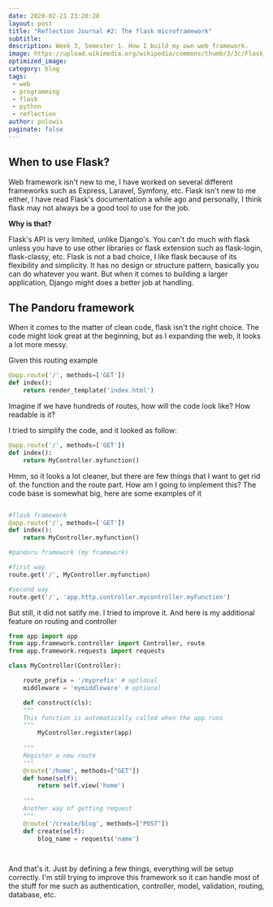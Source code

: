 ```yaml
---
date: 2020-02-21 23:28:28
layout: post
title: "Reflection Journal #2: The flask microframework"
subtitle:
description: Week 3, Semester 1. How I build my own web framework.
image: https://upload.wikimedia.org/wikipedia/commons/thumb/3/3c/Flask_logo.svg/1200px-Flask_logo.svg.png
optimized_image:
category: blog
tags:
 - web
 - programming
 - flask
 - python
 - reflection
author: polowis
paginate: false
---
```


## When to use Flask?
Web framework isn't new to me, I have worked on several different frameworks such as Express, Laravel, Symfony, etc. Flask isn't new to me either, I have read Flask's documentation a while ago and personally, I think flask may not always be a good tool to use for the job. 

**Why is that?**

Flask's API is very limited, unlike Django's. You can't do much with flask unless you have to use other libraries or flask extension such as flask-login, flask-classy, etc. Flask is not a bad choice, I like flask because of its flexibility and simplicity. It has no design or structure pattern, basically you can do whatever you want. But when it comes to building a larger application, Django might does a better job at handling. 


## The Pandoru framework

When it comes to the matter of clean code, flask isn't the right choice. The code might look great at the beginning, but as I expanding the web, it looks a lot more messy. 

Given this routing example
```python
@app.route('/', methods=['GET'])
def index():
    return render_template('index.html')
```

Imagine if we have hundreds of routes, how will the code look like? How readable is it?

I tried to simplify the code, and it looked as follow:

```python
@app.route('/', methods=['GET'])
def index():
    return MyController.myfunction()
```

Hmm, so it looks a lot cleaner, but there are few things that I want to get rid of. the function and the route part. How am I going to implement this? The code base is somewhat big, here are some examples of it

```python

#flask framework
@app.route('/', methods=['GET'])
def index():
    return MyController.myfunction()

#pandoru framework (my framework)

#first way
route.get('/', MyController.myfunction)

#second way
route.get('/', 'app.http.controller.mycontroller.myFunction')


```
But still, it did not satify me. I tried to improve it. And here is my additional feature on routing and controller

```python
from app import app
from app.framework.controller import Controller, route
from app.framework.requests import requests

class MyController(Controller):

    route_prefix = '/myprefix' # optional
    middleware = 'mymiddleware' # optional

    def construct(cls):
    """
    This function is automatically called when the app runs
    """
        MyController.register(app)
    
    """
    Register a new route
    """
    @route('/home', methods=["GET"])
    def home(self):
        return self.view('home')
    
    """
    Another way of getting request
    """
    @route('/create/blog', methods=["POST"])
    def create(self):
        blog_name = requests('name')

    

```

And that's it. Just by defining a few things, everything will be setup correctly. I'm still trying to improve this framework so it can handle most of the stuff for me such as authentication, controller, model, validation, routing, database, etc.
